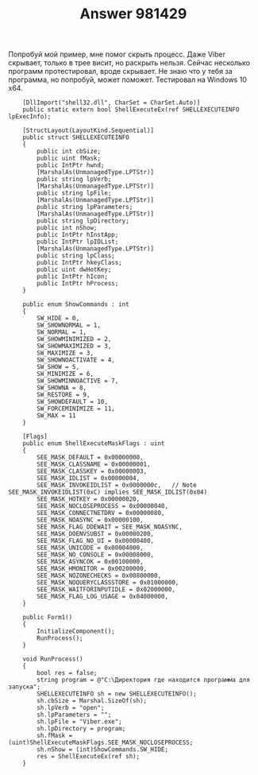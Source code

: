 ﻿---
title: "Answer 981429"
se.owner.user_id: 178957
se.owner.display_name: "Sergey_73"
se.owner.link: "https://ru.stackoverflow.com/users/178957/sergey-73"
se.answer_id: 981429
se.question_id: 981332
se.post_type: answer
se.score: 2
se.is_accepted: False
---
<p>Попробуй мой пример, мне помог скрыть процесс. Даже Viber скрывает, только в трее висит, но раскрыть нельзя. Сейчас несколько программ протестировал, вроде скрывает. Не знаю что у тебя за программа, но попробуй, может поможет. Тестировал на Windows 10 x64.</p>

<pre><code>    [DllImport("shell32.dll", CharSet = CharSet.Auto)]
    public static extern bool ShellExecuteEx(ref SHELLEXECUTEINFO lpExecInfo);

    [StructLayout(LayoutKind.Sequential)]
    public struct SHELLEXECUTEINFO
    {
        public int cbSize;
        public uint fMask;
        public IntPtr hwnd;
        [MarshalAs(UnmanagedType.LPTStr)]
        public string lpVerb;
        [MarshalAs(UnmanagedType.LPTStr)]
        public string lpFile;
        [MarshalAs(UnmanagedType.LPTStr)]
        public string lpParameters;
        [MarshalAs(UnmanagedType.LPTStr)]
        public string lpDirectory;
        public int nShow;
        public IntPtr hInstApp;
        public IntPtr lpIDList;
        [MarshalAs(UnmanagedType.LPTStr)]
        public string lpClass;
        public IntPtr hkeyClass;
        public uint dwHotKey;
        public IntPtr hIcon;
        public IntPtr hProcess;
    }

    public enum ShowCommands : int
    {
        SW_HIDE = 0,
        SW_SHOWNORMAL = 1,
        SW_NORMAL = 1,
        SW_SHOWMINIMIZED = 2,
        SW_SHOWMAXIMIZED = 3,
        SW_MAXIMIZE = 3,
        SW_SHOWNOACTIVATE = 4,
        SW_SHOW = 5,
        SW_MINIMIZE = 6,
        SW_SHOWMINNOACTIVE = 7,
        SW_SHOWNA = 8,
        SW_RESTORE = 9,
        SW_SHOWDEFAULT = 10,
        SW_FORCEMINIMIZE = 11,
        SW_MAX = 11
    }

    [Flags]
    public enum ShellExecuteMaskFlags : uint
    {
        SEE_MASK_DEFAULT = 0x00000000,
        SEE_MASK_CLASSNAME = 0x00000001,
        SEE_MASK_CLASSKEY = 0x00000003,
        SEE_MASK_IDLIST = 0x00000004,
        SEE_MASK_INVOKEIDLIST = 0x0000000c,   // Note SEE_MASK_INVOKEIDLIST(0xC) implies SEE_MASK_IDLIST(0x04) 
        SEE_MASK_HOTKEY = 0x00000020,
        SEE_MASK_NOCLOSEPROCESS = 0x00000040,
        SEE_MASK_CONNECTNETDRV = 0x00000080,
        SEE_MASK_NOASYNC = 0x00000100,
        SEE_MASK_FLAG_DDEWAIT = SEE_MASK_NOASYNC,
        SEE_MASK_DOENVSUBST = 0x00000200,
        SEE_MASK_FLAG_NO_UI = 0x00000400,
        SEE_MASK_UNICODE = 0x00004000,
        SEE_MASK_NO_CONSOLE = 0x00008000,
        SEE_MASK_ASYNCOK = 0x00100000,
        SEE_MASK_HMONITOR = 0x00200000,
        SEE_MASK_NOZONECHECKS = 0x00800000,
        SEE_MASK_NOQUERYCLASSSTORE = 0x01000000,
        SEE_MASK_WAITFORINPUTIDLE = 0x02000000,
        SEE_MASK_FLAG_LOG_USAGE = 0x04000000,
    }

    public Form1()
    {
        InitializeComponent();
        RunProcess();
    }

    void RunProcess()
    {
        bool res = false;
        string program = @"C:\Директория где находится программа для запуска";
        SHELLEXECUTEINFO sh = new SHELLEXECUTEINFO();
        sh.cbSize = Marshal.SizeOf(sh);
        sh.lpVerb = "open";
        sh.lpParameters = "";
        sh.lpFile = "Viber.exe";
        sh.lpDirectory = program;
        sh.fMask = (uint)ShellExecuteMaskFlags.SEE_MASK_NOCLOSEPROCESS;
        sh.nShow = (int)ShowCommands.SW_HIDE;
        res = ShellExecuteEx(ref sh);
    }
</code></pre>
